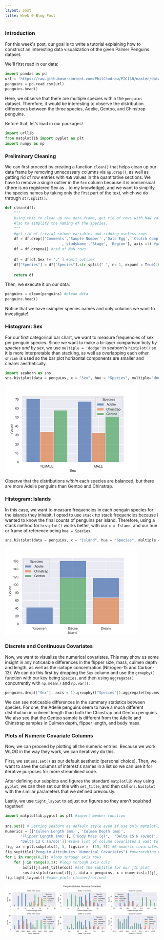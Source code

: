 ```yaml
---
layout: post
title: Week 0 Blog Post
---
```

### Introduction
For this week's post, our goal is to write a tutorial explaining how to construct an interesting data visualization of the given Palmer Penguins dataset. 

We'll first read in our data:
```python
import pandas as pd
url = "https://raw.githubusercontent.com/PhilChodrow/PIC16B/master/datasets/palmer_penguins.csv"
penguins = pd.read_csv(url)
penguins.head()
```
Here, we observe that there are multiple species within the `penguins` dataset. Therefore, it would be interesting to observe the distribution differences between the three species, Adelie, Gentoo, and Chinstrap penguins. 

Before that, let's load in our packages!

```python
import urllib
from matplotlib import pyplot as plt
import numpy as np
```

### Preliminary Cleaning
We can first proceed by creating a function `clean()` that helps clean up our data frame by removing unnecessary columns via `np.drop()`, as well as getting rid of row entries with `NaN` values in the quantitative sections. We have to remove a single outlier in the `Sex` column because it is nonsensical (there is no registered Sex as `.` to my knowledge), and we want to simplify the species names by taking only the first part of the text, which we do through `str.split()`.

```python
def clean(df):
    """
    Using this to clean up the data frame, get rid of rows with NaN values, categorize labels, etc.
    Also to simplify the naming of the species. 
    """
    #get rid of trivial column variables and ridding useless rows
    df = df.drop(['Comments','Sample Number' ,'Date Egg', 'Clutch Completion', 'Individual ID'
                          ,'studyName','Stage', 'Region'], axis =1) #get rid of trivial columns
    df = df.dropna() #rid of NaN rows
    
    df = df[df.Sex != "." ] #omit outlier
    df["Species"] = df["Species"].str.split(" ", n= 1, expand = True)[0] #simplify species name

    return df  
```
Then, we execute it on our data:

```python
penguins = clean(penguins) #clean data
penguins.head()
```
Notice that we have csimpler species names and only columns we want to investigate!

### Histogram: Sex

For our first categorical bar chart, we want to measure frequencies of sex per penguin species. Since we want to make a bi-layer comparison boty *by species and by sex*, we use `multiple = 'dodge'` in seaborn's `histplot()` so it is more interpretable than stacking, as well as overlapping each other. `shrink` is used so the bar plot horizontal components are smaller and clearer aesthetically. 

```python
import seaborn as sns 
sns.histplot(data = penguins, x = "Sex", hue = "Species", multiple="dodge", shrink = 0.8)
```
![species_sex_fig.png](/images/species_sex_fig.png)

Observe that the distributions *within* each species are balanced, but there are more Adelie penguins than Gentoo and Chinstrap. 

### Histogram: Islands

In this case, we want to measure frequencies in each penguin species for the islands they inhabit. I opted to use `stack` tto stack frequencies because I wanted to know the final counts of penguins per island. Therefore, using a stack method for `histplot()` works better, with our `x = Island`, and our hue or frame of reference being `hue = Species`.  

```python
sns.histplot(data = penguins, x = "Island", hue = "Species", multiple = "stack",  shrink = 0.8)
```
![species_island_fig.png](/images/species_island_fig.png)


### Discrete and Continuous Covariates

Now, we want to visualize the numerical covariates. This may show us some insight in any noticeable differences in the flipper size, mass, culmen depth and length, as well as the isotope concentration (Nitrogen-15 and Carbon-13). We can do this first by dropping the `Sex` column and use the `groupby()` function with our key being `Species`, and then using `aggregate()` concurrently with `np.mean()` and `np.var()`. 

```python
penguins.drop(["Sex"], axis = 1).groupby(["Species"]).aggregate([np.mean, np.var])
```
We can see noticeable differences in the summary statistics between species. For one, the Adelie penguins seem to have a much different distribution in culment length than both the Chinstrap and Gentoo penguins. We also see that the Gentoo sample is different from the Adelie and Chinstrap samples in Culmen depth, flipper length, and body mass.

### Plots of Numeric Covariate Columns
Now, we can proceed by plotting all the numeric entries. Because we work WLOG in the way they work, we can iteratively do this.

First, we set `sns.set()` as our default aesthetic (personal choice). Then, we want to save the columns of interest's names in a list so we can use it for iterative purposes for more streamlined code.

After defining our subplots and figures the standard `matplotlib` way using `pyplot`, we can then set our title with `set_title`, and then call `sns.histplot` with the similar parameters that we defined previously. 

Lastly, we use `tight_layout` to adjust our figures so they aren't squished together!

```python
import matplotlib.pyplot as plt #import member function

sns.set() # Setting seaborn as default style even if use only matplotlib (my personal favorite)
numerics = [['Culmen Length (mm)', 'Culmen Depth (mm)',
       'Flipper Length (mm)'], ['Body Mass (g)',  'Delta 15 N (o/oo)',
       'Delta 13 C (o/oo)']] #save list of column covariates I want to visualize 
fig, ax = plt.subplots(2, 3, figsize =  (15, 5)) #6 numeric covariates
fig.suptitle("Penguin Attributes: Numerical Covariates") #overarching main title
for i in range(0,2): #loop through axis rows
    for j in range(0,3): #loop through axis cols
        ax[i][j].set_title(col) #set the subtitle for our jth plot
        sns.histplot(ax=ax[i][j], data = penguins, x = numerics[i][j], hue = "Species", multiple = "dodge", shrink = 0.8) #plot hist with similar parameters as before
fig.tight_layout() #make plots cleaner/refined

```
![numeric_figs.png](/images/numeric_figs.png)

